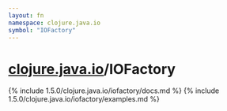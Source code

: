 ```yaml
---
layout: fn
namespace: clojure.java.io
symbol: "IOFactory"
---
```


# [clojure.java.io](../)/IOFactory

{% include 1.5.0/clojure.java.io/iofactory/docs.md %}
{% include 1.5.0/clojure.java.io/iofactory/examples.md %}

